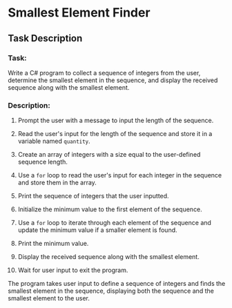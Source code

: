 # Smallest Element Finder

## Task Description

### Task:
Write a C# program to collect a sequence of integers from the user, determine the smallest element in the sequence, and display the received sequence along with the smallest element.

### Description:

1. Prompt the user with a message to input the length of the sequence.

2. Read the user's input for the length of the sequence and store it in a variable named `quantity`.

3. Create an array of integers with a size equal to the user-defined sequence length.

4. Use a `for` loop to read the user's input for each integer in the sequence and store them in the array.

5. Print the sequence of integers that the user inputted.

6. Initialize the minimum value to the first element of the sequence.

7. Use a `for` loop to iterate through each element of the sequence and update the minimum value if a smaller element is found.

8. Print the minimum value.

9. Display the received sequence along with the smallest element.

10. Wait for user input to exit the program.

The program takes user input to define a sequence of integers and finds the smallest element in the sequence, displaying both the sequence and the smallest element to the user.
